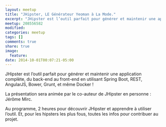 ```yaml
---
layout: meetup
title: "JHipster, LE Générateur Yeoman à La Mode."
excerpt: "JHipster est l’outil parfait pour générer et maintenir une application complète, du back-end au front-end en utilisant Spring Boot, REST, AngularJS, Bower, Grunt, et même Docker !"
meetup: 208556582
modified:
categories: meetup
tags: []
comments: true
share: true
image:
  feature:
date: 2014-10-01T00:07:21-05:00
---
```


JHipster est l’outil parfait pour générer et maintenir une application complète, du back-end au front-end en utilisant Spring Boot, REST, AngularJS, Bower, Grunt, et même Docker !

La présentation sera animée par le co-auteur de JHipster en personne : Jérôme Mirc.

Au programme, 2 heures pour découvrir JHipster et apprendre à utiliser l’outil. Et, pour les hipsters les plus fous, toutes les infos pour contribuer au projet.
